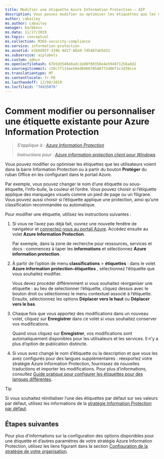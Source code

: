 ```yaml
---
title: Modifier une étiquette Azure Information Protection – AIP
description: Vous pouvez modifier ou optimiser les étiquettes que les utilisateurs voient dans la barre Information Protection en les configurant dans la stratégie Azure Information Protection.
author: cabailey
ms.author: cabailey
manager: barbkess
ms.date: 11/17/2019
ms.topic: conceptual
ms.collection: M365-security-compliance
ms.service: information-protection
ms.assetid: e3b6d95f-334b-4d17-80a9-7d5487ab5d32
ms.subservice: aiplabels
ms.custom: admin
ms.openlocfilehash: 67b5d3548e8adc2e80f80350e4e594071258add2
ms.sourcegitcommit: c20c7f114ae58ed6966785d8772d0bf1c1d39cce
ms.translationtype: MT
ms.contentlocale: fr-FR
ms.lasthandoff: 12/08/2019
ms.locfileid: "74935076"
---
```

# <a name="how-to-change-or-customize-an-existing-label-for-azure-information-protection"></a>Comment modifier ou personnaliser une étiquette existante pour Azure Information Protection

>*S’applique à : [Azure Information Protection](https://azure.microsoft.com/pricing/details/information-protection)*
>
> *Instructions pour : [Azure information protection client pour Windows](faqs.md#whats-the-difference-between-the-azure-information-protection-client-and-the-azure-information-protection-unified-labeling-client)*

Vous pouvez modifier ou optimiser les étiquettes que les utilisateurs voient dans la barre Information Protection ou à partir du bouton **Protéger** du ruban Office en les configurant dans le portail Azure.

Par exemple, vous pouvez changer le nom d’une étiquette ou sous-étiquette, l’info-bulle, la couleur et l’ordre. Vous pouvez choisir si l’étiquette applique des marquages visuels comme un pied de page ou un filigrane. Vous pouvez aussi choisir si l’étiquette applique une protection, ainsi qu’une classification recommandée ou automatique.

Pour modifier une étiquette, utilisez les instructions suivantes :

1. Si vous ne l’avez pas déjà fait, ouvrez une nouvelle fenêtre de navigateur et [connectez-vous au portail Azure](configure-policy.md#signing-in-to-the-azure-portal). Accédez ensuite au volet **Azure Information Protection**. 
    
    Par exemple, dans la zone de recherche pour ressources, services et docs : commencez à taper les **informations** et sélectionnez **Azure information protection**.

2. À partir de l’option de menu **classifications** > **étiquettes** : dans le volet **Azure information protection-étiquettes** , sélectionnez l’étiquette que vous souhaitez modifier.

    Vous devez procéder différemment si vous souhaitez réorganiser une étiquette : au lieu de sélectionner l’étiquette, cliquez dessus avec le bouton droit ou sélectionnez le menu contextuel associé à l’étiquette. Ensuite, sélectionnez les options **Déplacer vers le haut** ou **Déplacer vers le bas**.

3. Chaque fois que vous apportez des modifications dans un nouveau volet, cliquez sur **Enregistrer** dans ce volet si vous souhaitez conserver vos modifications.
    
    Quand vous cliquez sur **Enregistrer**, vos modifications sont automatiquement disponibles pour les utilisateurs et les services. Il n’y a plus d’option de publication distincte.

4. Si vous avez changé le nom d’étiquette ou la description et que vous les avez configurés pour des langues supplémentaires : réexportez votre stratégie Azure Information Protection, fournissez de nouvelles traductions et importer les modifications. Pour plus d’informations, consultez [Guide pratique pour configurer les étiquettes pour des langues différentes](configure-policy-languages.md).

> [!TIP]
>Si vous souhaitez réinitialiser l’une des étiquettes par défaut sur ses valeurs par défaut, utilisez les informations de la [stratégie Information Protection par défaut](configure-policy-default.md).

## <a name="next-steps"></a>Étapes suivantes

Pour plus d’informations sur la configuration des options disponibles pour une étiquette et d’autres paramètres de votre stratégie Azure Information Protection, utilisez les liens figurant dans la section [Configuration de la stratégie de votre organisation](configure-policy.md#configuring-your-organizations-policy).



